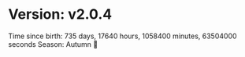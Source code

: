 # Version: v2.0.4
Time since birth: 735 days, 17640 hours, 1058400 minutes, 63504000 seconds
Season: Autumn 🍁

